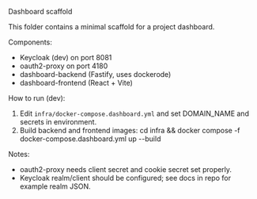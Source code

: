 Dashboard scaffold

This folder contains a minimal scaffold for a project dashboard.

Components:
- Keycloak (dev) on port 8081
- oauth2-proxy on port 4180
- dashboard-backend (Fastify, uses dockerode)
- dashboard-frontend (React + Vite)

How to run (dev):
1. Edit `infra/docker-compose.dashboard.yml` and set DOMAIN_NAME and secrets in environment.
2. Build backend and frontend images:
   cd infra && docker compose -f docker-compose.dashboard.yml up --build

Notes:
- oauth2-proxy needs client secret and cookie secret set properly.
- Keycloak realm/client should be configured; see docs in repo for example realm JSON.
